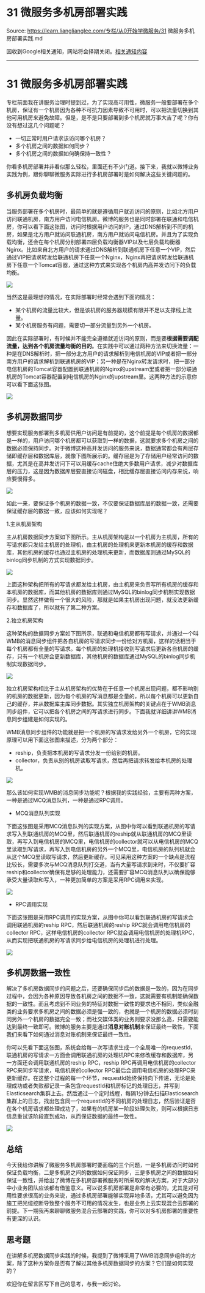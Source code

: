 # 31 微服务多机房部署实践 

Source: https://learn.lianglianglee.com/专栏/从0开始学微服务/31 微服务多机房部署实践.md

因收到Google相关通知，网站将会择期关闭。[相关通知内容](https://lumendatabase.org/notices/44265620)

---

# 31 微服务多机房部署实践

专栏前面我在讲服务治理时提到过，为了实现高可用性，微服务一般要部署在多个机房，保证有一个机房因为各种不可抗力因素导致不可用时，可以把流量切换到其他可用机房来避免故障。但是，是不是只要部署到多个机房就万事大吉了呢？你有没有想过这几个问题呢？

* 一切正常时用户请求该访问哪个机房？
* 多个机房之间的数据如何同步？
* 多个机房之间的数据如何确保持一致性？

你看多机房部署并非看似那么轻松，里面还有不少门道。接下来，我就以微博业务实践为例，跟你聊聊微服务实际进行多机房部署时是如何解决这些关键问题的。

## 多机房负载均衡

当服务部署在多个机房时，最简单的就是遵循用户就近访问的原则，比如北方用户访问联通机房，南方用户访问电信机房。微博的服务也是同时部署在联通和电信机房，你可以看下面这张图，访问时根据用户访问的IP，通过DNS解析到不同的机房，如果是北方用户就访问联通机房，南方用户就访问电信机房。并且为了实现负载均衡，还会在每个机房分别部署四层负载均衡器VIP以及七层负载均衡器Nginx。比如来自北方用户的请求通过DNS解析到联通机房下任意一个VIP，然后通过VIP把请求转发给联通机房下任意一个Nginx，Nginx再把请求转发给联通机房下任意一个Tomcat容器，通过这种方式来实现各个机房内高并发访问下的负载均衡。

![](assets/75c4ef7b74fa445515c9150a0c353d5d.png)

当然这是最理想的情况，在实际部署时经常会遇到下面的情况：

* 某个机房的流量比较大，但是该机房的服务器规模有限并不足以支撑线上流量。
* 某个机房服务有问题，需要切一部分流量到另外一个机房。

因此在实际部署时，有时候并不能完全遵循就近访问的原则，而是要**根据需要调配流量，达到各个机房流量均衡的目的**。在实践中可以通过两种方法来切换流量：一种是在DNS解析时，把一部分北方用户的请求解析到电信机房的VIP或者把一部分南方用户的请求解析到联通机房的VIP；另一种是在Nginx转发请求时，把一部分电信机房的Tomcat容器配置到联通机房的Nginx的upstream里或者把一部分联通机房的Tomcat容器配置到电信机房的Nginx的upstream里。这两种方法的示意你可以看下面这张图。

![](assets/218a70f6d54e030978542c823de4bbe4.png)

## 多机房数据同步

想要实现服务部署到多机房供用户访问是有前提的，这个前提是每个机房的数据都是一样的，用户访问哪个机房都可以获取到一样的数据，这就要求多个机房之间的数据必须保持同步。对于微博这种高并发访问的服务来说，数据通常都会有两层存储即缓存层和数据库层，就像下图所展示的。缓存层是为了存储用户经常访问的数据，尤其是在高并发访问下可以用缓存cache住绝大多数用户请求，减少对数据库层的压力，这是因为数据库层要直接访问磁盘，相比缓存层直接访问内存来说，响应要慢得多。

![](assets/fe9d8cb2f9f8cf6842a7d6070b4ce179.png)

如此一来，要保证多个机房的数据一致，不仅要保证数据库层的数据一致，还需要保证缓存层的数据一致，应该如何实现呢？

1.主从机房架构

主从机房数据同步方案如下图所示。主从机房架构是以一个机房为主机房，所有的写请求都只发给主机房的处理机，由主机房的处理机来更新本机房的缓存和数据库，其他机房的缓存也通过主机房的处理机来更新，而数据库则通过MySQL的binlog同步机制的方式实现数据同步。

![](assets/e3e9c22939637a21f04b4187876bf2d0.png)

上面这种架构把所有的写请求都发给主机房，由主机房来负责写所有机房的缓存和本机房的数据库，而其他机房的数据库则通过MySQL的binlog同步机制实现数据同步。显然这样做有一个很大的风险，那就是如果主机房出现问题，就没法更新缓存和数据库了，所以就有了第二种方案。

2.独立机房架构

这种架构的数据同步方案如下图所示，联通和电信机房都有写请求，并通过一个叫WMB的消息同步组件把各自机房的写请求同步一份给对方机房，这样的话相当于每个机房都有全量的写请求。每个机房的处理机接收到写请求后更新各自机房的缓存，只有一个机房会更新数据库，其他机房的数据库通过MySQL的binlog同步机制实现数据同步。

![](assets/4d9406553f68198f99b47d291c62a633.png)

独立机房架构相比于主从机房架构的优势在于任意一个机房出现问题，都不影响别的机房的数据更新，因为每个机房的写消息都是全量的，所以每个机房可以更新自己的缓存，并从数据库主库同步数据。其实独立机房架构的关键点在于WMB消息同步组件，它可以把各个机房之间的写请求进行同步。下面我就详细讲讲WMB消息同步组建是如何实现的。

WMB消息同步组件的功能就是把一个机房的写请求发给另外一个机房，它的实现原理可以用下面这张图来描述，分为两个部分：

* reship，负责把本机房的写请求分发一份给别的机房。
* collector，负责从别的机房读取写请求，然后再把请求转发给本机房的处理机。

![](assets/e9147143867af6c73ff72d68e284c211.png)

那么该如何实现WMB的消息同步功能呢？根据我的实践经验，主要有两种方案，一种是通过MCQ消息队列，一种是通过RPC调用。

* MCQ消息队列实现

下面这张图是采用MCQ消息队列的实现方案，从图中你可以看到联通机房的写请求写入到联通机房的MCQ里，然后联通机房的reship就从联通机房的MCQ里读取，再写入到电信机房的MCQ里，电信机房的collector就可以从电信机房的MCQ里读取到写请求，再写入到电信机房的另外一个MCQ里，电信机房的队列机就会从这个MCQ里读取写请求，然后更新缓存。可见采用这种方案的一个缺点是流程比较长，需要多次与MCQ消息队列打交道，当有大量写请求到来时，不仅要扩容reship和collector确保有足够的处理能力，还需要扩容MCQ消息队列以确保能够承受大量读取和写入，一种更加简单的方案是采用RPC调用来实现。

![](assets/26dac20f6b3000e54b0f0e50525ac440.png)

* RPC调用实现

下面这张图是采用RPC调用的实现方案，从图中你可以看到联通机房的写请求会调用联通机房的reship RPC，然后联通机房的reship RPC就会调用电信机房的collector RPC，这样电信机房的collector RPC就会调用电信机房的处理机RPC，从而实现把联通机房的写请求同步给电信机房的处理机进行处理。

![](assets/40491bab3074044c0e6683486ef3b012.png)

## 多机房数据一致性

解决了多机房数据同步的问题之后，还要确保同步后的数据是一致的，因为在同步过程中，会因为各种原因导致各机房之间的数据不一致，这就需要有机制能确保数据的一致性。而且考虑到不同业务的特征对数据一致性的要求也不相同，类似金融类的业务要求多机房之间的数据必须是强一致的，也就是一个机房的数据必须时刻同另外一个机房的数据完全一致；而社交媒体类的业务则要求没那么高，只需要能达到最终一致即可。微博的服务主要是通过**消息对账机制**来保证最终一致性，下面我们来看下如何通过消息对账机制来保证最终一致性。

你可以先看下面这张图，系统会给每一次写请求生成一个全局唯一的requestId，联通机房的写请求一方面会调用联通机房的处理机RPC来修改缓存和数据库，另一方面还会调用联通机房的reship RPC，reship RPC再调用电信机房的collector RPC来同步写请求，电信机房的collector RPC最后会调用电信机房的处理RPC来更新缓存。在这整个过程的每一个环节，requestId始终保持向下传递，无论是处理成功或者失败都记录一条包含requestId和机房标记的处理日志，并写到Elasticsearch集群上去。然后通过一个定时线程，每隔1分钟去扫描Elasticsearch集群上的日志，找出包含同一个requestId的不同机房的处理日志，然后验证是否在各个机房请求都处理成功了，如果有的机房某一阶段处理失败，则可以根据日志信息重试该阶段直到成功，从而保证数据的最终一致性。

![](assets/aa111c36681abc3eb9beb46182488da3.png)

## 总结

今天我给你讲解了微服务多机房部署时要面临的三个问题，一是多机房访问时如何保证负载均衡，二是多机房之间的数据如何保证同步，三是多机房之间的数据如何保证一致性，并给出了微博在多机房部署微服务时所采取的解决方案，对于大部分中小业务团队应该都有借鉴意义。可以说多机房部署是非常有必要的，尤其是对可用性要求很高的业务来说，通过多机房部署能够实现异地多活，尤其可以避免因为施工把光缆挖断导致整个服务不可用的情况发生，也是业务上云实现混合云部署的前提。下一期我再来聊聊微服务混合云部署的实践，你可以对多机房部署的重要性有更深的认识。

## 思考题

在讲解多机房数据同步实践的时候，我提到了微博采用了WMB消息同步组件的方案，除了这种方案你是否有了解过其他多机房数据同步的方案？它们是如何实现的？

欢迎你在留言区写下自己的思考，与我一起讨论。